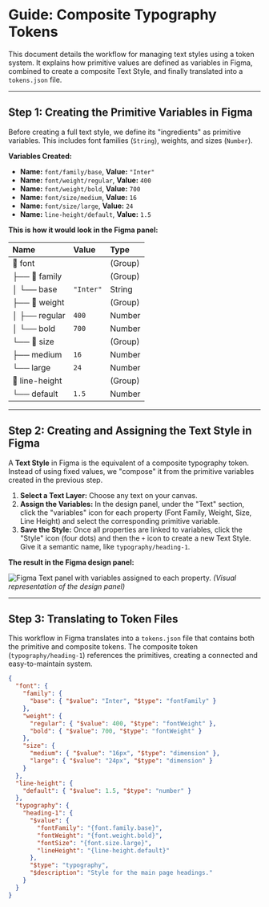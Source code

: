 # Guide: Composite Typography Tokens

This document details the workflow for managing text styles using a token system. It explains how primitive values are defined as variables in Figma, combined to create a composite Text Style, and finally translated into a `tokens.json` file.

---

## Step 1: Creating the Primitive Variables in Figma

Before creating a full text style, we define its "ingredients" as primitive variables. This includes font families (`String`), weights, and sizes (`Number`).

**Variables Created:**

- **Name:** `font/family/base`, **Value:** `"Inter"`
- **Name:** `font/weight/regular`, **Value:** `400`
- **Name:** `font/weight/bold`, **Value:** `700`
- **Name:** `font/size/medium`, **Value:** `16`
- **Name:** `font/size/large`, **Value:** `24`
- **Name:** `line-height/default`, **Value:** `1.5`

**This is how it would look in the Figma panel:**

| Name           | Value     | Type    |
| :------------- | :-------- | :------ |
| 🔽 font        |           | (Group) |
| ├── 🔽 family  |           | (Group) |
| │ └── base     | `"Inter"` | String  |
| ├── 🔽 weight  |           | (Group) |
| │ ├── regular  | `400`     | Number  |
| │ └── bold     | `700`     | Number  |
| └── 🔽 size    |           | (Group) |
| ├── medium     | `16`      | Number  |
| └── large      | `24`      | Number  |
| 🔽 line-height |           | (Group) |
| └── default    | `1.5`     | Number  |

---

## Step 2: Creating and Assigning the Text Style in Figma

A **Text Style** in Figma is the equivalent of a composite typography token. Instead of using fixed values, we "compose" it from the primitive variables created in the previous step.

1. **Select a Text Layer:** Choose any text on your canvas.
2. **Assign the Variables:** In the design panel, under the "Text" section, click the "variables" icon for each property (Font Family, Weight, Size, Line Height) and select the corresponding primitive variable.
3. **Save the Style:** Once all properties are linked to variables, click the "Style" icon (four dots) and then the `+` icon to create a new Text Style. Give it a semantic name, like `typography/heading-1`.

**The result in the Figma design panel:**

![Figma Text panel with variables assigned to each property.](https://i.imgur.com/example-figma-text-panel.png)
_(Visual representation of the design panel)_

---

## Step 3: Translating to Token Files

This workflow in Figma translates into a `tokens.json` file that contains both the primitive and composite tokens. The composite token (`typography/heading-1`) references the primitives, creating a connected and easy-to-maintain system.

```json
{
  "font": {
    "family": {
      "base": { "$value": "Inter", "$type": "fontFamily" }
    },
    "weight": {
      "regular": { "$value": 400, "$type": "fontWeight" },
      "bold": { "$value": 700, "$type": "fontWeight" }
    },
    "size": {
      "medium": { "$value": "16px", "$type": "dimension" },
      "large": { "$value": "24px", "$type": "dimension" }
    }
  },
  "line-height": {
    "default": { "$value": 1.5, "$type": "number" }
  },
  "typography": {
    "heading-1": {
      "$value": {
        "fontFamily": "{font.family.base}",
        "fontWeight": "{font.weight.bold}",
        "fontSize": "{font.size.large}",
        "lineHeight": "{line-height.default}"
      },
      "$type": "typography",
      "$description": "Style for the main page headings."
    }
  }
}
```
